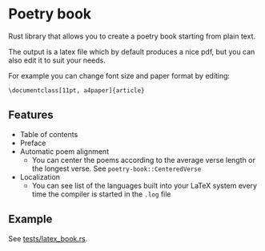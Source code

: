 # Poetry book
Rust library that allows you to create a poetry book starting from plain text.

The output is a latex file which by default produces a nice pdf, but you can also edit it to suit your needs.

For example you can change font size and paper format by editing:

```
\documentclass[11pt, a4paper]{article}
```

## Features
- Table of contents
- Preface
- Automatic poem alignment
  - You can center the poems according to the average verse length or the
    longest verse. See `poetry-book::CenteredVerse`
- Localization
  - You can see list of the languages built into your LaTeX system every
    time the compiler is started in the `.log` file

## Example
See [tests/latex_book.rs](./tests/latex_book.rs).
